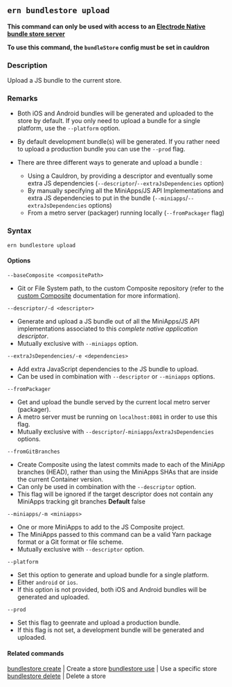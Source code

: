 ## `ern bundlestore upload`

**This command can only be used with access to an [Electrode Native bundle store server]**

**To use this command, the `bundleStore` config must be set in cauldron**

### Description

Upload a JS bundle to the current store.

### Remarks

- Both iOS and Android bundles will be generated and uploaded to the store by default. If you only need to upload a bundle for a single platform, use the `--platform` option.

- By default development bundle(s) will be generated. If you rather need to upload a production bundle you can use the `--prod` flag.

- There are three different ways to generate and upload a bundle :
  - Using a Cauldron, by providing a descriptor and eventually some extra JS dependencies (`--descriptor`/`--extraJsDependencies` option)
  - By manually specifying all the MiniApps/JS API Implementations and extra JS dependencies to put in the bundle (`--miniapps`/`--extraJsDependencies` options)
  - From a metro server (packager) running locally (`--fromPackager` flag)

### Syntax

`ern bundlestore upload`

#### Options

`--baseComposite <compositePath>`

* Git or File System path, to the custom Composite repository (refer to the [custom Composite] documentation for more information).

`--descriptor/-d <descriptor>`

* Generate and upload a JS bundle out of all the MiniApps/JS API implementations associated to this *complete native application descriptor*.
* Mutually exclusive with `--miniapps` option.

`--extraJsDependencies/-e <dependencies>`

* Add extra JavaScript dependencies to the JS bundle to upload.
* Can be used in combination with `--descriptor` or `--miniapps` options.

`--fromPackager`

* Get and upload the bundle served by the current local metro server (packager).
* A metro server must be running on `localhost:8081` in order to use this flag.
* Mutually exclusive with `--descriptor`/`-miniapps`/`extraJsDependencies` options.

`--fromGitBranches`

* Create Composite using the latest commits made to each of the MiniApp branches (HEAD), rather than using the MiniApps SHAs that are inside the current Container version.  
* Can only be used in combination with the `--descriptor` option.
* This flag will be ignored if the target descriptor does not contain any MiniApps tracking git branches
**Default** false

`--miniapps/-m <miniapps>`

* One or more MiniApps to add to the JS Composite project.
* The MiniApps passed to this command can be a valid Yarn package format or a Git format or file scheme.  
* Mutually exclusive with `--descriptor` option.

`--platform`

* Set this option to generate and upload bundle for a single platform.
* Either `android` or `ios`.
* If this option is not provided, both iOS and Android bundles will be generated and uploaded.

`--prod`

* Set this flag to geenrate and upload a production bundle.
* If this flag is not set, a development bundle will be generated and uploaded.

#### Related commands

[bundlestore create] | Create a store
[bundlestore use] | Use a specific store    
[bundlestore delete] | Delete a store

[bundlestore create]: ./create.md
[bundlestore delete]: ./delete.md
[bundlestore use]: ./use.md
[platform config set]: ../platform/config/set.md
[Electrode Native bundle store server]: https://github.com/electrode-io/ern-bundle-store
[custom Composite]: ../../platform-parts/composite/index.md